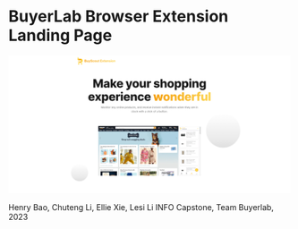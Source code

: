 # BuyerLab Browser Extension Landing Page

![Screenshot of the landing page](/public/images/cover-image.png)

Henry Bao, Chuteng Li, Ellie Xie, Lesi Li
INFO Capstone, Team Buyerlab, 2023
